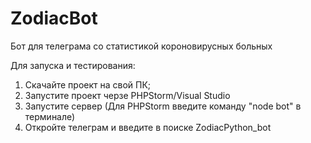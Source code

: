 # ZodiacBot
Бот для телеграма со статистикой короновирусных больных

Для запуска и тестирования:
1) Скачайте проект на свой ПК;
2) Запустите проект черзе PHPStorm/Visual Studio
3) Запустите сервер (Для PHPStorm введите команду "node bot" в терминале)
4) Откройте телеграм и введите в поиске ZodiacPython_bot
